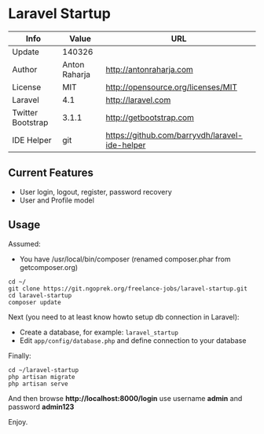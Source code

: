 Laravel Startup
===============

Info              | Value         | URL
----------------- | ------------- | ----------------------------------------------
Update            | 140326        |
Author            | Anton Raharja | http://antonraharja.com
License           | MIT           | http://opensource.org/licenses/MIT
Laravel           | 4.1           | http://laravel.com
Twitter Bootstrap | 3.1.1         | http://getbootstrap.com
IDE Helper        | git           | https://github.com/barryvdh/laravel-ide-helper


Current Features
----------------

* User login, logout, register, password recovery
* User and Profile model


Usage
-----

Assumed:

* You have /usr/local/bin/composer (renamed composer.phar from getcomposer.org)

```
cd ~/
git clone https://git.ngoprek.org/freelance-jobs/laravel-startup.git
cd laravel-startup
composer update
```

Next (you need to at least know howto setup db connection in Laravel):

* Create a database, for example: ```laravel_startup```
* Edit ```app/config/database.php``` and define connection to your database

Finally:

```
cd ~/laravel-startup
php artisan migrate
php artisan serve
```

And then browse **http://localhost:8000/login** use username **admin** and password **admin123**

Enjoy.
